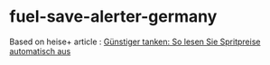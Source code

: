 # fuel-save-alerter-germany
Based on heise+ article : [Günstiger tanken: So lesen Sie Spritpreise automatisch aus](https://www.heise.de/ratgeber/Guenstiger-tanken-So-lesen-Sie-Spritpreise-automatisch-aus-mit-Node-Red-6549915.html?seite=all)
